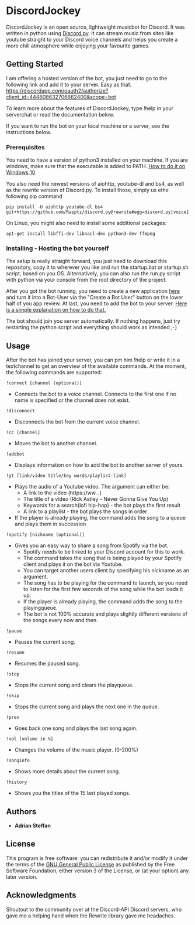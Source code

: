 # DiscordJockey

DiscordJockey is an open source, lightweight musicbot for Discord. It was written in python using [Discord.py](https://discordpy.readthedocs.io/en/rewrite/). It can stream music from sites like youtube straight to your Discord voice channels and helps you create a more chill atmosphere while enjoying your favourite games.

## Getting Started

I am offering a hosted version of the bot, you just need to go to the following link and add it to your server. Easy as that.
https://discordapp.com/oauth2/authorize?client_id=444808632706662400&scope=bot

To learn more about the features of DiscordJockey, type !help in your serverchat or read the documentation below.

If you want to run the bot on your local machine or a server, see the instructions below.

### Prerequisites

You need to have a version of python3 installed on your machine.
If you are windows, make sure that the executable is added to PATH. [How to do it on Windows 10](https://stackoverflow.com/questions/44272416/how-to-add-a-folder-to-path-environment-variable-in-windows-10-with-screensho)

You also need the newest versions of aiohttp, youtube-dl and bs4, as well as the rewrite version of Discord.py. To install those, simply us ethe following pip command
```
pip install -U aiohttp youtube-dl bs4 git+https://github.com/Rapptz/discord.py@rewrite#egg=discord.py[voice]
```

On Linux, you might also need to install some additional packages:

```
apt-get install libffi-dev libnacl-dev python3-dev ffmpeg
```

### Installing - Hosting the bot yourself

The setup is really straight forward, you just need to download this repository, copy it to wherever you like and run the startup.bat or startup.sh script, based on you OS. Alternatively, you can also run the run.py script with python via your console from the root directory of the project. 

After you got the bot running, you need to create a new application [here](https://discordapp.com/developers/applications/me) and turn it into a Bot-User via the "Create a Bot User" button on the lower half of you app review. At last, you need to add the bot to your server. [Here is a simple explanation on how to do that.](https://github.com/jagrosh/MusicBot/wiki/Adding-Your-Bot-To-Your-Server) 

The bot should join you server automatically. If nothing happens, just try restarting the python script and everything should work as intended ;-)

## Usage

After the bot has joined your server, you can pm him !help or write it in a textchannel to get an overview of the available commands. At the moment, the following commands are supported:

```
!connect [channel (optional)]
```

* Connects the bot to a voice channel. Connects to the first one if no name is specified or the channel does not exist.

```
!disconnect
```

* Disconnects the bot from the current voice channel.

```
!cc [channel]
```

* Moves the bot to another channel.

```
!addbot
```

* Displays information on how to add the bot to another server of yours.

```
!yt [link/video title/key words/playlist-link]
```

* Plays the audio of a Youtube video. The argument can either be:
    - A link to the video (https://ww...)
    - The title of a video (Rick Astley - Never Gonna Give You Up)
    - Keywords for a search(lofi hip-hop) - the bot plays the first result
    - A link to a playlist - the bot plays the songs in order
 * If the player is already playing, the command adds the song to a queue and plays them in succession
 
```
!spotify [nickname (optional)]
```

* Gives you an easy way to share a song from Spotify via the bot.
    * Spotify needs to be linked to your Discord account for this to work.
    * The command takes the song that is being played by your Spotify client and plays it on the bot via Youtube.
    * You can target another users client by specifying his nickname as an argument.
    * The song has to be playing for the command to launch, so you need to listen for the first few seconds of the song while the bot loads it up.
    * If the player is already playing, the command adds the song to the playingqueue.
    * The bot is not 100% accurate and plays slightly different versions of the songs every now and then.
    
```
!pause
```

* Pauses the current song.

```
!resume
```

* Resumes the paused song.

```
!stop
```

* Stops the current song and clears the playqueue.

```
!skip
```

* Stops the current song and plays the next one in the queue.

```
!prev
```

* Goes back one song and plays the last song again.

```
!vol [volume in %]
```

* Changes the volume of the music player. (0-200%)

```
!songinfo
```

* Shows more details about the current song.

```
!history
```

* Shows you the titles of the 15 last played songs.


## Authors

* **Adrian Steffan**


## License

This program is free software: you can redistribute it and/or modify
it under the terms of the [GNU General Public License](LICENSE.txt) as published by
the Free Software Foundation, either version 3 of the License, or
(at your option) any later version.

## Acknowledgments

Shoutout to the community over at the Discord-API Discord servers, who gave me a helping hand when the Rewrite library gave me headaches.

